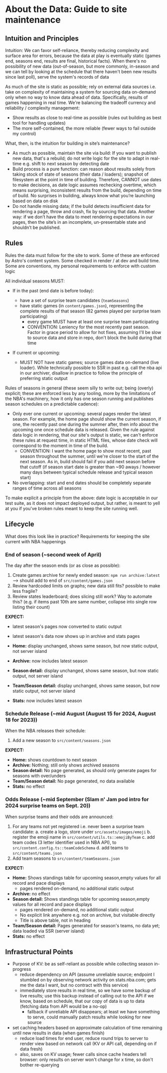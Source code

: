 # About the Data: Guide to site maintenance

## Intuition and Principles

Intuition: We can favor self-reliance, thereby reducing complexity and surface area for errors, because the data at play is eventually static (games end, seasons end, results are final, historical facts). When there's no possibility of new data (out-of-season, but more commonly, in-season and we can tell by looking at the schedule that there haven't been new results since last poll), serve the system's records of data

As much of the site is static as possible; rely on external data sources i.e. take on complexity of maintaining a system for sourcing data on-demand only when no way to know data ahead of data. Specifically, results of games happening in real time. We're balancing the tradeoff currency and reliability / complexity management:

- Show results as close to real-time as possible (rules out building as best tool for handling updates)
- The more self-contained, the more reliable (fewer ways to fail outside my control)

What, then, is the intuition for building in site’s maintenance?

- As much as possible, maintain the site via build: If you want to publish new data, that's a rebuild; do not write logic for the site to adapt in real-time e.g. shift to next season by detecting date
- Build process is a pure function: can reason about results solely from taking stock of state of seasons (their data / loaders); snapshot of filesystem at the point in time of building. Therefore, CANNOT use dates to make decisions, as date logic assumes rechecking overtime, which means surprising, inconsistent results from the build, depending on time of build. No surprises in building, always know what you’re launching based on data on disk
- Do not handle missing data; if the build detects insufficient data for rendering a page, throw and crash, fix by sourcing that data. Another way: if we don’t have the data to meet rendering expectations in our pages, then the site’s in an incomplete, un-presentable state and shouldn’t be published.

## Rules

Rules the data must follow for the site to work. Some of these are enforced by Astro's content system. Some checked
in render / at dev and build time. Some are conventions, my personal requirements to enforce with custom logic

All individual seasons MUST:

- If in the past (end date is before today):

  - have a set of surprise team candidates (`teamSeasons`)
  - have static games (in `content/games.json`), representing the complete results of that season (82 games played per surprise team participating)
    - every game MUST have at least one surprise team participating
    - CONVENTION: Leniency for the most recently past season. Factor in grace period to allow for hot fixes, assuming I'll be slow to source data and store in repo, don't block the build during that time

- If current or upcoming:

  - MUST NOT have static games; source games data on-demand (live loader). While technically possible to SSR in past e.g. call the nba api in our archiver, disallow in practice
    to follow the principle of preferring static output

Rules of seasons in general (these seem silly to write out; being (overly) explicit; these are enforced less by any tooling, more by the limitations
of the NBA's machinery, how it only has one season running and publishes season schedules on a predictable cadence):

- Only ever one current or upcoming: several pages render the latest season. For example, the home page should show
  the current season, if one, the recently past one during the summer after, then info about the upcoming one once schedule
  data is released. Given the rule against data logic in rendering, that our site's output is static, we can't enforce these rules
  at request time, in static HTML files, whose date check will correspond to the moment in time of the build.
  - CONVENTION: I want the home page to show most recent, past season throughout the summer, until
    we're closer to the start of the next season. As in, build should fail if you add next season before that cutoff (if
    season start date is greater than ~90 aways / however many days between typical schedule release and typical season
    start)
- No overlapping: start and end dates should be completely separate ranges of time across all seasons

To make explicit a principle from the above: date logic is acceptable in our test suite, as it does not impact deployed output, but rather, is meant to yell
at you if you've broken rules meant to keep the site running well.

## Lifecycle

What does this look like in practice? Requirements for keeping the site current with NBA happenings

### End of season (~second week of April)

The day after the season ends (or as close as possible):

1. Create games archive for newly ended season: `npm run archive:latest` --> should add to end of `src/content/games.json`
2. Review hardcoded limits on graphs; new data still fits? possible to make less fragile?
3. Review states leaderboard; does slicing still work? Way to automate this? (e.g. if items past 10th are same number, collapse into single row listing their count)

**EXPECT:**

- latest season's pages now converted to static output
- latest season's data now shows up in archive and stats pages

- **Home:** display unchanged, shows same season, but now static output, not server island
- **Archive:** now includes latest season
- **Season detail:** display unchanged, shows same season, but now static output, not server island
- **Team/Season detail:** display unchanged, shows same season, but now static output, not server island
- **Stats:** now includes latest season

### Schedule Release (~mid August (August 15 for 2024, August 18 for 2023))

When the NBA releases their schedule:

1. Add a new season to `src/content/seasons.json`

**EXPECT:**

- **Home:** shows countdown to next season
- **Archive:** Nothing; still only shows archived seasons
- **Season detail:** No page generated, as should only generate pages for seasons with over/unders
- **Team/Season detail:** No page generated, no data available
- **Stats:** no effect

### Odds Release (~mid September (Slam n' Jam pod intro for 2024 surprise teams on Sept. 20))

When surprise teams and their odds are announced:

1. For any teams not yet registered i.e. never been a surprise team candidate:
   a. create a logo, store under `src/assets/images/emoji`
   b. register the emoji name in `src/content/utils.ts::emojiByTeam`
   c. add team codes (3 letter identifier used in NBA API), to `src/content.config.ts::teamCodeSchema`
   d. add teams to `src/content/teams.json`
2. Add team seasons to `src/content/teamSeasons.json`

**EXPECT:**

- **Home:** Shows standings table for upcoming season,empty values for all record and pace displays
  - pages rendered on-demand, no additional static output
- **Archive:** no effect
- **Season detail:** Shows standings table for upcoming season,empty values for all record and pace displays
  - pages rendered on-demand, no additional static output
  - No explicit link anywhere e.g. not on archive, but visitable directly
  - Title is above table, not in heading
- **Team/Season detail:** Pages generated for season's teams, no data yet; data loaded via SSR (server island)
- **Stats:** no effect

## Infrastructural Points

- Purpose of KV: be as self-reliant as possible while collecting season in-progress
  - reduce dependency on API (assume unreliable source; endpoint I stumbled on by observing network activity on stats.nba.com; gets me the data I want, but no contract with this service)
  - immediately store results in real time, so we have some backup of live results; use this backup instead of calling out to the API
    if we know, based on schedule, that our copy of data is up to data (fetching data from API would be a no-op)
    - fallback if unreliable API disappears; at least we have something to serve, could manually patch results while looking for
      new source
- set caching headers based on approximate calculation of time remaining until new results in data (when games finish)
  - reduce load times for end user, reduce round trips to server to render view based on network call (KV or API call, depending on if data fresh)
  - also, saves on KV usage; fewer calls since cache headers tell browser: only results on server won't change for x time, so don't
    bother re-querying
